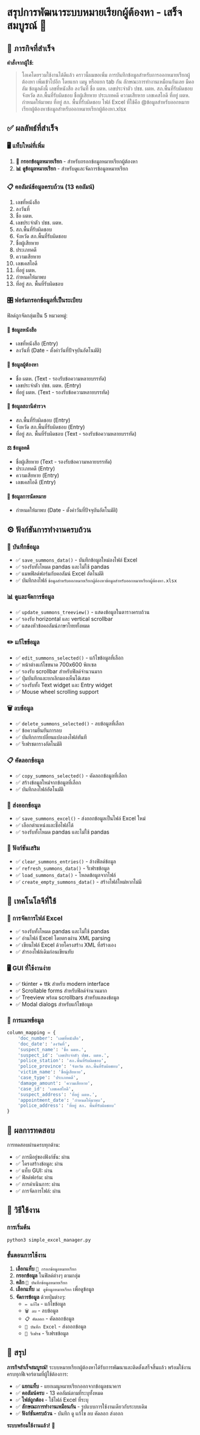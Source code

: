 # สรุปการพัฒนาระบบหมายเรียกผู้ต้องหา - เสร็จสมบูรณ์ 🎉

## 🎯 ภารกิจที่สำเร็จ

**คำสั่งจากผู้ใช้:**
> โอเคโดยรวมใช้งานได้ดีแล้ว คราวนี้ผมขอเพิ่ม การบันทึกข้อมูลสำหรับการออกหมายเรียกผู้ต้องหา เพิ่มเข้าไปอีก โดยแยก เมนู หรือแยก tab กัน ลักษณะการทำงานเหมือนกันเลย มีคอลัม ข้อมูลดังนี้ เลขที่หนังสือ ลงวันที่ ชื่อ ผตห. เลขประจำตัว ปชช. ผตห. สภ.พื้นที่รับผิดชอบ จังหวัด สภ.พื้นที่รับผิดชอบ ชื่อผู้เสียหาย ประเภทคดี ความเสียหาย เลขเคสไอดี ที่อยู่ ผตห. กำหนดให้มาพบ ที่อยู่ สภ. พื้นที่รับผิดชอบ ไฟล์ Excel ที่ใช้คือ @ข้อมูลสำหรับออกหมายเรียกผู้ต้องหาข้อมูลสำหรับออกหมายเรียกผู้ต้องหา.xlsx

## ✅ ผลลัพธ์ที่สำเร็จ

### 🖥️ **แท็บใหม่ที่เพิ่ม**
1. **📜 กรอกข้อมูลหมายเรียก** - สำหรับกรอกข้อมูลหมายเรียกผู้ต้องหา
2. **📊 ดูข้อมูลหมายเรียก** - สำหรับดูและจัดการข้อมูลหมายเรียก

### 📋 **คอลัมน์ข้อมูลครบถ้วน (13 คอลัมน์)**
1. เลขที่หนังสือ
2. ลงวันที่
3. ชื่อ ผตห.
4. เลขประจำตัว ปชช. ผตห.
5. สภ.พื้นที่รับผิดชอบ
6. จังหวัด สภ.พื้นที่รับผิดชอบ
7. ชื่อผู้เสียหาย
8. ประเภทคดี
9. ความเสียหาย
10. เลขเคสไอดี
11. ที่อยู่ ผตห.
12. กำหนดให้มาพบ
13. ที่อยู่ สภ. พื้นที่รับผิดชอบ

### 🎛️ **ฟอร์มกรอกข้อมูลที่เป็นระเบียบ**

ฟิลด์ถูกจัดกลุ่มเป็น 5 หมวดหมู่:

#### 📜 ข้อมูลหนังสือ
- เลขที่หนังสือ (Entry)
- ลงวันที่ (Date - ตั้งค่าวันที่ปัจจุบันอัตโนมัติ)

#### 👤 ข้อมูลผู้ต้องหา
- ชื่อ ผตห. (Text - รองรับข้อความหลายบรรทัด)
- เลขประจำตัว ปชช. ผตห. (Entry)
- ที่อยู่ ผตห. (Text - รองรับข้อความหลายบรรทัด)

#### 🏢 ข้อมูลสถานีตำรวจ
- สภ.พื้นที่รับผิดชอบ (Entry)
- จังหวัด สภ.พื้นที่รับผิดชอบ (Entry)
- ที่อยู่ สภ. พื้นที่รับผิดชอบ (Text - รองรับข้อความหลายบรรทัด)

#### ⚖️ ข้อมูลคดี
- ชื่อผู้เสียหาย (Text - รองรับข้อความหลายบรรทัด)
- ประเภทคดี (Entry)
- ความเสียหาย (Entry)
- เลขเคสไอดี (Entry)

#### 📅 ข้อมูลการนัดหมาย
- กำหนดให้มาพบ (Date - ตั้งค่าวันที่ปัจจุบันอัตโนมัติ)

## ⚙️ **ฟังก์ชันการทำงานครบถ้วน**

### 💾 **บันทึกข้อมูล**
- ✅ `save_summons_data()` - บันทึกข้อมูลใหม่ลงไฟล์ Excel
- ✅ รองรับทั้งโหมด pandas และไม่ใช้ pandas
- ✅ แมพฟิลด์ฟอร์มกับคอลัมน์ Excel อัตโนมัติ
- ✅ บันทึกลงไฟล์ `ข้อมูลสำหรับออกหมายเรียกผู้ต้องหาข้อมูลสำหรับออกหมายเรียกผู้ต้องหา.xlsx`

### 📊 **ดูและจัดการข้อมูล**
- ✅ `update_summons_treeview()` - แสดงข้อมูลในตารางครบถ้วน
- ✅ รองรับ horizontal และ vertical scrollbar
- ✅ แสดงหัวข้อคอลัมน์ภาษาไทยทั้งหมด

### ✏️ **แก้ไขข้อมูล**
- ✅ `edit_summons_selected()` - แก้ไขข้อมูลที่เลือก
- ✅ หน้าต่างแก้ไขขนาด 700x600 พิกเซล
- ✅ รองรับ scrollbar สำหรับฟิลด์จำนวนมาก
- ✅ ปุ่มบันทึกและยกเลิกมองเห็นได้เสมอ
- ✅ รองรับทั้ง Text widget และ Entry widget
- ✅ Mouse wheel scrolling support

### 🗑️ **ลบข้อมูล**
- ✅ `delete_summons_selected()` - ลบข้อมูลที่เลือก
- ✅ ข้อความยืนยันการลบ
- ✅ บันทึกการเปลี่ยนแปลงลงไฟล์ทันที
- ✅ รีเฟรชตารางอัตโนมัติ

### 📋 **คัดลอกข้อมูล**
- ✅ `copy_summons_selected()` - คัดลอกข้อมูลที่เลือก
- ✅ สร้างข้อมูลใหม่จากข้อมูลที่เลือก
- ✅ บันทึกลงไฟล์อัตโนมัติ

### 💾 **ส่งออกข้อมูล**
- ✅ `save_summons_excel()` - ส่งออกข้อมูลเป็นไฟล์ Excel ใหม่
- ✅ เลือกตำแหน่งและชื่อไฟล์ได้
- ✅ รองรับทั้งโหมด pandas และไม่ใช้ pandas

### 🔄 **ฟังก์ชันเสริม**
- ✅ `clear_summons_entries()` - ล้างฟิลด์ข้อมูล
- ✅ `refresh_summons_data()` - รีเฟรชข้อมูล
- ✅ `load_summons_data()` - โหลดข้อมูลจากไฟล์
- ✅ `create_empty_summons_data()` - สร้างไฟล์ใหม่หากไม่มี

## 🔧 **เทคโนโลจีที่ใช้**

### 📂 **การจัดการไฟล์ Excel**
- ✅ รองรับทั้งโหมด pandas และไม่ใช้ pandas
- ✅ อ่านไฟล์ Excel โดยตรงผ่าน XML parsing
- ✅ เขียนไฟล์ Excel ด้วยโครงสร้าง XML ที่สร้างเอง
- ✅ สำรองไฟล์เดิมก่อนเขียนทับ

### 🖥️ **GUI ที่ใช้งานง่าย**
- ✅ tkinter + ttk สำหรับ modern interface
- ✅ Scrollable forms สำหรับฟิลด์จำนวนมาก
- ✅ Treeview พร้อม scrollbars สำหรับแสดงข้อมูล
- ✅ Modal dialogs สำหรับแก้ไขข้อมูล

### 🔗 **การแมพข้อมูล**
```python
column_mapping = {
    'doc_number': 'เลขที่หนังสือ',
    'doc_date': 'ลงวันที่',
    'suspect_name': 'ชื่อ ผตห.',
    'suspect_id': 'เลขประจำตัว ปชช. ผตห.',
    'police_station': 'สภ.พื้นที่รับผิดชอบ',
    'police_province': 'จังหวัด สภ.พื้นที่รับผิดชอบ',
    'victim_name': 'ชื่อผู้เสียหาย',
    'case_type': 'ประเภทคดี',
    'damage_amount': 'ความเสียหาย',
    'case_id': 'เลขเคสไอดี',
    'suspect_address': 'ที่อยู่ ผตห.',
    'appointment_date': 'กำหนดให้มาพบ',
    'police_address': 'ที่อยู่ สภ. พื้นที่รับผิดชอบ'
}
```

## 🧪 **ผลการทดสอบ**

การทดสอบผ่านครบทุกด้าน:
- ✅ การมีอยู่ของฟังก์ชัน: ผ่าน
- ✅ โครงสร้างข้อมูล: ผ่าน
- ✅ แท็บ GUI: ผ่าน
- ✅ ฟิลด์ฟอร์ม: ผ่าน
- ✅ การดำเนินการ: ผ่าน
- ✅ การจัดการไฟล์: ผ่าน

## 🚀 **วิธีใช้งาน**

### การเริ่มต้น
```bash
python3 simple_excel_manager.py
```

### ขั้นตอนการใช้งาน
1. **เลือกแท็บ** `📜 กรอกข้อมูลหมายเรียก`
2. **กรอกข้อมูล** ในฟิลด์ต่างๆ ตามกลุ่ม
3. **คลิก** `💾 บันทึกข้อมูลหมายเรียก`
4. **เลือกแท็บ** `📊 ดูข้อมูลหมายเรียก` เพื่อดูข้อมูล
5. **จัดการข้อมูล** ด้วยปุ่มต่างๆ:
   - `✏️ แก้ไข` - แก้ไขข้อมูล
   - `🗑️ ลบ` - ลบข้อมูล
   - `📋 คัดลอก` - คัดลอกข้อมูล
   - `💾 บันทึก Excel` - ส่งออกข้อมูล
   - `🔄 รีเฟรช` - รีเฟรชข้อมูล

## 🎊 **สรุป**

**ภารกิจสำเร็จสมบูรณ์!** ระบบหมายเรียกผู้ต้องหาได้รับการพัฒนาและติดตั้งเสร็จสิ้นแล้ว พร้อมใช้งานครบทุกฟีเจอร์ตามที่ผู้ใช้ต้องการ:

- ✅ **แยกแท็บ** - แยกเมนูหมายเรียกออกจากข้อมูลธนาคาร
- ✅ **คอลัมน์ครบ** - 13 คอลัมน์ตามที่ระบุทั้งหมด
- ✅ **ไฟล์ถูกต้อง** - ใช้ไฟล์ Excel ที่ระบุ
- ✅ **ลักษณะการทำงานเหมือนกัน** - รูปแบบการใช้งานเดียวกับระบบเดิม
- ✅ **ฟังก์ชันครบถ้วน** - บันทึก ดู แก้ไข ลบ คัดลอก ส่งออก

**ระบบพร้อมใช้งานแล้ว!** 🎉